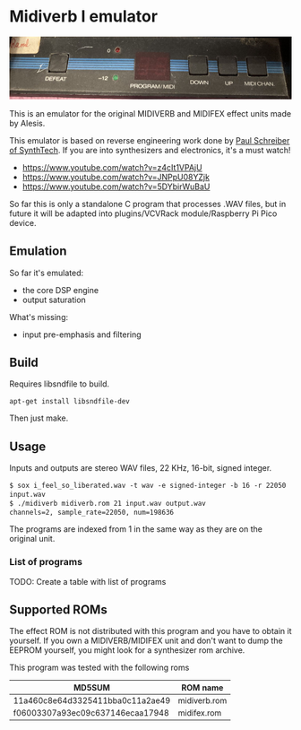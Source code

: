 # Midiverb I emulator

![Panel](panel.jpg)

This is an emulator for the original MIDIVERB and MIDIFEX effect units made by Alesis.

This emulator is based on reverse engineering work done by [Paul Schreiber of SynthTech](https://www.youtube.com/@MOTMguy). If you are into synthesizers and electronics, it's a must watch!

* https://www.youtube.com/watch?v=z4cIt1VPAjU
* https://www.youtube.com/watch?v=JNPpU08YZjk
* https://www.youtube.com/watch?v=5DYbirWuBaU

So far this is only a standalone C program that processes .WAV files, but in future it will be adapted into plugins/VCVRack module/Raspberry Pi Pico device.

## Emulation

So far it's emulated:

- the core DSP engine
- output saturation

What's missing:

- input pre-emphasis and filtering

## Build

Requires libsndfile to build.

```
apt-get install libsndfile-dev
```

Then just make.

## Usage

Inputs and outputs are stereo WAV files, 22 KHz, 16-bit, signed integer.

```
$ sox i_feel_so_liberated.wav -t wav -e signed-integer -b 16 -r 22050 input.wav
$ ./midiverb midiverb.rom 21 input.wav output.wav
channels=2, sample_rate=22050, num=198636
```

The programs are indexed from 1 in the same way as they are on the original unit.

### List of programs

TODO: Create a table with list of programs


## Supported ROMs

The effect ROM is not distributed with this program and you have to obtain it yourself. If you own a MIDIVERB/MIDIFEX unit and don't want to dump the EEPROM yourself, you might look for a synthesizer rom archive.

This program was tested with the following roms

| MD5SUM | ROM name |
|---|---|
| 11a460c8e64d3325411bba0c11a2ae49  | midiverb.rom |
| f06003307a93ec09c637146ecaa17948  | midifex.rom |





